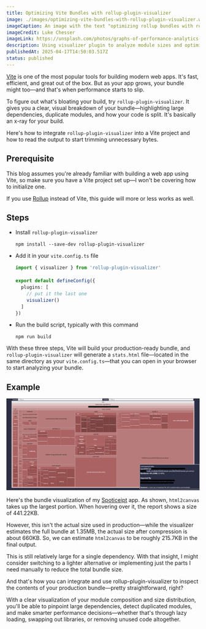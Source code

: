```yaml
---
title: Optimizing Vite Bundles with rollup-plugin-visualizer
image: ./images/optimizing-vite-bundles-with-rollup-plugin-visualizer.webp
imageCaption: An image with the text "optimizing rollup bundles with rollup-plugin-visualizer"
imageCredit: Luke Chesser
imageLink: https://unsplash.com/photos/graphs-of-performance-analytics-on-a-laptop-screen-JKUTrJ4vK00
description: Using visualizer plugin to analyze module sizes and optimize Vite builds
publishedAt: 2025-04-17T14:50:03.517Z
status: published
---
```


[Vite](https://vite.dev/) is one of the most popular tools for building modern web apps. It's fast, efficient, and great out of the box. But as your app grows, your bundle might too—and that's when performance starts to slip.

To figure out what's bloating your build, try `rollup-plugin-visualizer`. It gives you a clear, visual breakdown of your bundle—highlighting large dependencies, duplicate modules, and how your code is split. It's basically an x-ray for your build.

Here's how to integrate `rollup-plugin-visualizer` into a Vite project and how to read the output to start trimming unnecessary bytes.

## Prerequisite

This blog assumes you're already familiar with building a web app using Vite, so make sure you have a Vite project set up—I won't be covering how to initialize one.

If you use [Rollup](https://rollupjs.org/) instead of Vite, this guide will more or less works as well.

## Steps

- Install `rollup-plugin-visualizer`

  ```make
  npm install --save-dev rollup-plugin-visualizer
  ```

- Add it in your `vite.config.ts` file

  ```ts
  import { visualizer } from 'rollup-plugin-visualizer'

  export default defineConfig({
    plugins: [
      // put it the last one
      visualizer()
    ]
  })
  ```

- Run the build script, typically with this command

  ```make
  npm run build
  ```

With these three steps, Vite will build your production-ready bundle, and `rollup-plugin-visualizer` will generate a `stats.html` file—located in the same directory as your `vite.config.ts`—that you can open in your browser to start analyzing your bundle.

## Example

![`rollup-plugin-visualizer result of one of my app`](./images/visualizer-result.png)

Here's the bundle visualization of my [Spoticeipt](/project/spoticeipt) app. As shown, `html2canvas` takes up the largest portion. When hovering over it, the report shows a size of 441.22KB.

However, this isn't the actual size used in production—while the visualizer estimates the full bundle at 1.35MB, the actual size after compression is about 660KB. So, we can estimate `html2canvas` to be roughly 215.7KB in the final output.

This is still relatively large for a single dependency. With that insight, I might consider switching to a lighter alternative or implementing just the parts I need manually to reduce the total bundle size.

And that's how you can integrate and use rollup-plugin-visualizer to inspect the contents of your production bundle—pretty straightforward, right?

With a clear visualization of your module composition and size distribution, you'll be able to pinpoint large dependencies, detect duplicated modules, and make smarter performance decisions—whether that's through lazy loading, swapping out libraries, or removing unused code altogether.

